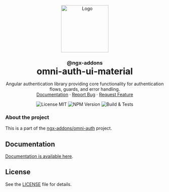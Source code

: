 <div align="center">
  <a href="https://github.com/ngx-addons/omni-auth">
    <img src="https://avatars.githubusercontent.com/u/225275882" alt="Logo" height="150px">
  </a>
<h3 align="center" style="margin-bottom: 0; padding-bottom:0; border-bottom: 0">@ngx-addons</h3>
<h1 align="center" style="margin: 0; border-bottom: 0">omni-auth-ui-material</h1>
  <p align="center">
    Angular authentication library providing core functionality for authentication flows, guards, and error handling.
    <br />
    <a href="https://github.com/ngx-addons/omni-auth">Documentation</a>
    ·
    <a href="https://github.com/ngx-addons/omni-auth/issues/new/choose">Report Bug</a>
    ·
    <a href="https://github.com/ngx-addons/omni-auth/issues/new/choose">Request Feature</a>

![License MIT](https://img.shields.io/npm/l/%40ngx-addons%2Fomni-auth-ui-material)
![NPM Version](https://img.shields.io/npm/v/%40ngx-addons%2Fomni-auth-ui-material)
![Build & Tests](https://img.shields.io/github/actions/workflow/status/ngx-addons/omni-auth/pr-static-analysis.yml?label=Build%20%26%20Tests)

  </p>
</div>

### About the project
This is a part of the [ngx-addons/omni-auth](https://github.com/ngx-addons/omni-auth) project.

## Documentation

[Documentation is available here](https://ngx-addons.github.io/omni-auth/).

## License

See the [LICENSE](LICENSE.md) file for details.
